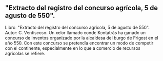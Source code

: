 ## "Extracto del registro del concurso agrícola, 5 de agusto de 550".
Libro: "Extracto del registro del concurso agrícola, 5 de agusto de 550".
Autor: C. Ventiscoso.
Un xelor llamado conde Kontatrás ha ganado un concurso de inventos organizado por la alcaldesa del burgo de Frigost en el año 550. Con este concurso se pretendía encontrar un modo de competir con el continente, especialmente en lo que a comercio de recursos agrícolas se refiere.
